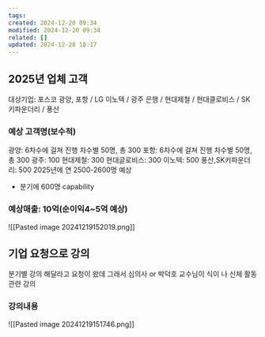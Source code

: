 ```yaml
---
tags: 
created: 2024-12-20 09:34
modified: 2024-12-20 09:34
related: []
updated: 2024-12-20 10:17
---
```

## 2025년 업체 고객
대상기업: 포스코 광양, 포항 / LG 이노텍 / 광주 은행 / 현대제철 / 현대클로비스 / SK 키파운더리 / 풍산
### 예상 고객명(보수적)
광양: 6차수에 걸쳐 진행 차수별 50명, 총 300
포항: 6차수에 걸쳐 진행 차수별 50명, 총 300
광주: 100
현대제철: 300
현대글로비스: 300
이노텍: 500
풍산,SK키파운더리: 500
2025년에 연 2500-2600명 예상
- 분기에 600명 capability
### 예상매출: 10억(순이익4~5억 예상)

![[Pasted image 20241219152019.png]]
## 기업 요청으로 강의
분기별 강의 해달라고 요청이 왔데 그래서 심의사 or 박덕호 교수님이 식이 나 신체 활동 관련 강의
### 강의내용 
![[Pasted image 20241219151746.png]]